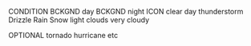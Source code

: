 CONDITION       BCKGND day      BCKGND night      ICON
clear day
thunderstorm
Drizzle
Rain
Snow
light clouds
very cloudy

OPTIONAL
tornado
hurricane
etc